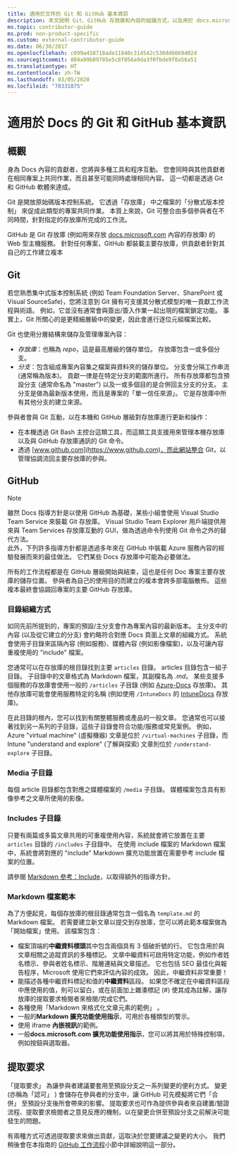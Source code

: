 ```yaml
---
title: 適用於文件的 Git 和 GitHub 基本資訊
description: 本文說明 Git、GitHub 存放庫和內容的組識方式，以及用於 docs.microsoft.com 之命名慣例的概觀。
ms.topic: contributor-guide
ms.prod: non-product-specific
ms.custom: external-contributor-guide
ms.date: 06/30/2017
ms.openlocfilehash: c099a458718ade11840c314542c530dd6669402d
ms.sourcegitcommit: 804a99b89785e5c8f056a9da3f0fbde9f0a56a51
ms.translationtype: HT
ms.contentlocale: zh-TW
ms.lasthandoff: 03/05/2020
ms.locfileid: "78331875"
---
```

# <a name="git-and-github-essentials-for-docs"></a>適用於 Docs 的 Git 和 GitHub 基本資訊

## <a name="overview"></a>概觀

身為 Docs 內容的貢獻者，您將與多種工具和程序互動。 您會同時與其他貢獻者在相同專案上共同作業，而且甚至可能同時處理相同內容。 這一切都是透過 Git 和 GitHub 軟體來達成。

Git 是開放原始碼版本控制系統。 它透過「存放庫」  中之檔案的「分散式版本控制」  來促成此類型的專案共同作業。 本質上來說，Git 可整合由多個參與者在不同時間，針對指定的存放庫所完成的工作流。

GitHub 是 Git 存放庫 (例如用來存放 [docs.microsoft.com](https://docs.microsoft.com) 內容的存放庫) 的 Web 型主機服務。 針對任何專案，GitHub 都裝載主要存放庫，供貢獻者針對其自己的工作建立複本

## <a name="git"></a>Git

若您熟悉集中式版本控制系統 (例如 Team Foundation Server、SharePoint 或 Visual SourceSafe)，您將注意到 Git 擁有可支援其分散式模型的唯一貢獻工作流程與術語。 例如，它並沒有通常會與簽出/簽入作業一起出現的檔案鎖定功能。 事實上，Git 所關心的是更精細層級中的變更，因此會進行逐位元組檔案比較。

Git 也使用分層結構來儲存及管理專案內容：

- *存放庫*：也稱為 *repo*，這是最高層級的儲存單位。 存放庫包含一或多個分支。
- *分支*：包含組成專案內容集之檔案與資料夾的儲存單位。 分支會分隔工作串流 (通常稱為版本)。 貢獻一律是在特定分支的範圍所進行。 所有存放庫都包含預設分支 (通常命名為 "master") 以及一或多個目的是合併回主分支的分支。 主分支是做為最新版本使用，而且是專案的「單一信任來源」。 它是存放庫中所有其他分支的建立來源。

參與者會與 Git 互動，以在本機和 GitHub 層級對存放庫進行更新和操作：

- 在本機透過 Git Bash 主控台這類工具，而這類工具支援用來管理本機存放庫以及與 GitHub 存放庫通訊的 Git 命令。
- 透過 [www.github.com](https://www.github.com)，而此網站整合 Git，以管理協調流回主要存放庫的參與。

## <a name="github"></a>GitHub

> [!NOTE]
> 雖然 Docs 指導方針是以使用 GitHub 為基礎，某些小組會使用 Visual Studio Team Service 來裝載 Git 存放庫。 Visual Studio Team Explorer 用戶端提供用來與 Team Services 存放庫互動的 GUI，做為透過命令列使用 Git 命令之外的替代方法。
> </br>
> 此外，下列許多指導方針都是透過多年來在 GitHub 中裝載 Azure 服務內容的經驗發展而來的最佳做法。 它們某些 Docs 存放庫中可能為必要做法。

所有的工作流程都是在 GitHub 層級開始與結束，這也是任何 Doc 專案主要存放庫的儲存位置。 參與者為自己的使用目的而建立的複本會跨多部電腦散佈。 這些複本最終會協調回專案的主要 GitHub 存放庫。

### <a name="directory-organization"></a>目錄組織方式

如同先前所提到的，專案的預設/主分支會作為專案內容的最新版本。 主分支中的內容 (以及從它建立的分支) 會約略符合對應 Docs 頁面上文章的組織方式。 系統會使用子目錄來區隔內容 (例如服務)、媒體內容 (例如影像檔案)，以及可讓內容重複使用的 "include" 檔案。

您通常可以在存放庫的根目錄找到主要 `articles` 目錄。 articles 目錄包含一組子目錄。 子目錄中的文章格式為 Markdown 檔案，其副檔名為 *.md*。 某些支援多個服務的存放庫會使用一般的 `/articles` 子目錄 (例如 [Azure-Docs](https://github.com/MicrosoftDocs/Azure-Docs) 存放庫)。 其他存放庫可能會使用服務特定的名稱 (例如使用 `/IntuneDocs` 的 [IntuneDocs](https://github.com/MicrosoftDocs/IntuneDocs) 存放庫)。

在此目錄的根內，您可以找到有關整體服務或產品的一般文章。 您通常也可以接著找到另一系列的子目錄，這些子目錄會符合功能/服務或常見案例。 例如，Azure "virtual machine" (虛擬機器) 文章是位於 `/virtual-machines` 子目錄，而 Intune "understand and explore" (了解與探索) 文章則位於 `/understand-explore` 子目錄。

### <a name="media-subdirectory"></a>Media 子目錄

每個 article 目錄都包含對應之媒體檔案的 `/media` 子目錄。 媒體檔案包含具有影像參考之文章所使用的影像。

### <a name="includes-subdirectory"></a>Includes 子目錄

只要有兩篇或多篇文章共用的可重複使用內容，系統就會將它放置在主要 `articles` 目錄的 `/includes` 子目錄中。 在使用 include 檔案的 Markdown 檔案中，系統會將對應的 "include" Markdown 擴充功能放置在需要參考 include 檔案的位置。

請參閱 [Markdown 參考：Include](markdown-reference.md#included-markdown-files)，以取得額外的指導方針。

### <a name="markdown-file-template"></a>Markdown 檔案範本

為了方便起見，每個存放庫的根目錄通常包含一個名為 `template.md` 的 Markdown 檔案。 若需要建立新文章以提交到存放庫，您可以將此範本檔案做為「開始檔案」使用。 該檔案包含︰

- 檔案頂端的**中繼資料標頭**其中包含兩個具有 3 個破折號的行。 它包含用於與文章相關之追蹤資訊的多種標記。 文章中繼資料可啟用特定功能，例如作者姓名標示、參與者姓名標示、階層連結與文章描述。 它也包括 SEO 最佳化與報告程序，Microsoft 使用它們來評估內容的成效。 因此，中繼資料非常重要！
- 能描述各種中繼資料標記和值的**中繼資料**區段。 如果您不確定在中繼資料區段中應使用的值，則可以留白，或在前面加上雜湊標記 (#) 使其成為註解，讓存放庫的提取要求檢閱者來檢閱/完成它們。
- 各種使用「Markdown 來格式化文章元素的範例」  。
- 一般的**Markdown 擴充功能使用指示**，可用於各種類型的警示。
- 使用 iframe **內嵌視訊**的範例。
- 一般**docs.microsoft.com 擴充功能使用指示**，您可以將其用於特殊控制項，例如按鈕與選取器。

## <a name="pull-requests"></a>提取要求

「提取要求」  為讓參與者建議要套用至預設分支之一系列變更的便利方式。 變更 (亦稱為「認可」  ) 會儲存在參與者的分支中，讓 GitHub 可先模擬將它們「合併」  至預設分支後所會帶來的影響。 提取要求也可作為提供參與者來自建置/驗證流程、提取要求檢閱者之意見反應的機制，以在變更合併至預設分支之前解決可能發生的問題。

有兩種方式可透過提取要求來做出貢獻，這取決於您要建議之變更的大小。 我們稍後會在本指南的 [GitHub 工作流程](how-to-write-workflows-major.md)小節中詳細說明這一部分。

<!---- Reference links for Docs landing pages, associated GitHub repositories, and related Forums matrix. ------------------>
<!---- PLEASE INSERT URLS IN ASCENDING SORT ORDER, AND REMOVE LOCALE SEGMENT FROM URLS (that is, en-us) FOR LOCALIZED FORUMS! -->
<!---- NOTE: these links are saved for future use in another/new article; no longer used above in this article --->
[Visual-Studio-Page]:(https://docs.microsoft.com/en-us/visualstudio/index)
[Visual-Studio-Repo-Internal]:(https://github.com/Microsoft/vsdocs)
[Visual-Studio-Repo-External]:(https://github.com/Microsoft/visualstudio-docs)
[Visual-Studio-SO]: (https://stackoverflow.com/search?q=Visual+Studio+2017)
[Dotnet-Page]: https://docs.microsoft.com/dotnet
[Dotnet-Core-Page]: https://docs.microsoft.com/dotnet/articles/welcome
[Dotnet-Core-Repo]: https://github.com/dotnet/docs
[EM-ATA-Land]: https://docs.microsoft.com/advanced-threat-analytics/
[EM-ATA-Repo]: https://github.com/Microsoft/ATADocs
[EM-AzureAD-Land]: https://docs.microsoft.com/active-directory/
[EM-AzureAD-Repo]: https://github.com/Azure/azure-content/tree/master/articles/active-directory/
[EM-AzureRMS-Land]: https://docs.microsoft.com/rights-management/
[EM-AzureRMS-Repo]: https://github.com/Microsoft/Azure-RMSDocs
[EM-Intune-Land]: https://docs.microsoft.com/intune/
[EM-Intune-Repo]: https://github.com/microsoft/intuneDocs
[EM-Land-Page]: https://docs.microsoft.com/enterprise-mobility/
[EM-Land-Repo]: https://github.com/Microsoft/EMDocs/
[EM-MFA-Land]: https://docs.microsoft.com/multi-factor-authentication/
[EM-MFA-Repo]: https://github.com/Azure/azure-content/tree/master/articles/multi-factor-authentication
[EM-MIM-Land]: https://docs.microsoft.com/microsoft-identity-manager/
[EM-MIM-Repo]: https://github.com/Microsoft/MIMDocs
[EM-RemoteApp-Land]: https://docs.microsoft.com/en-us/remoteapp/
[EM-RemoteApp-Repo]: https://github.com/Azure/azure-content/tree/master/articles/remoteapp
[Forum-MSDN-ATA]: https://social.technet.microsoft.com/Forums/en-US/home?forum=mata
[Forum-MSDN-AzureAD]: https://social.msdn.microsoft.com/Forums/en-US/home?forum=WindowsAzureAD
[Forum-MSDN-AzureRMS]: https://social.technet.microsoft.com/Forums/en-US/home?forum=rmsapps%2Crmscloud&filter=alltypes&sort=lastpostdesc
[Forum-MSDN-EM]: https://social.technet.microsoft.com/Forums/en-US/home?sort=relevancedesc&brandIgnore=True&searchTerm=Enterprise+Mobility
[Forum-MSDN-Intune]: https://social.technet.microsoft.com/Forums/en-us/home?category=microsoftintune
[Forum-MSDN-Main]: https://social.msdn.microsoft.com/Forums/home
[Forum-MSDN-MFA]: https://social.msdn.microsoft.com/Forums/en-US/home?forum=windowsazureactiveauthentication
[Forum-MSDN-MIM]: https://social.technet.microsoft.com/Forums/en-US/home?category=identitymanagement
[Forum-MSDN-RemoteApp]: https://social.technet.microsoft.com/Forums/en-US/home?filter=alltypes&brandIgnore=True&sort=relevancedesc&searchTerm=Azure+Remote+or+RemoteApp
[Forum-SO-AzureAD]: https://stackoverflow.com/questions/tagged/azure-active-directory
[Forum-SO-AzureRMS]: https://stackoverflow.com/questions/tagged/rights-management
[Forum-SO-Dotnet]: https://stackoverflow.com/questions/tagged/.net
[Forum-SO-Dotnet-Core]: https://stackoverflow.com/questions/tagged/.net-core
[Forum-SO-Main]: https://stackoverflow.com/tags
[Forum-SO-Intune]: https://stackoverflow.com/questions/tagged/intune
[Forum-SO-MFA]: https://stackoverflow.com/search?q=%5Bazure%5D+multi-factor
[Forum-SO-MIM]: https://stackoverflow.com/search?q=Microsoft+Identity+Manager
[Forum-SO-RemoteApp]: https://stackoverflow.com/questions/tagged/remoteapp
[Forum-TechNet-Main]: https://social.technet.microsoft.com/Forums/home
[Forum-Yammer-AzureRMS]: https://www.yammer.com/AskIPTeam
[Forum-Yammer-Main]: https://www.yammer.com/
